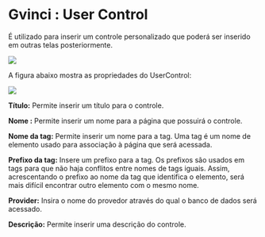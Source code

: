 # Gvinci : User Control

É utilizado para inserir um controle personalizado que poderá ser inserido em outras telas posteriormente.

![](http://www.gvinci.com.br/manual/modulosg7_1_5.png)

A figura abaixo mostra as propriedades do UserControl:

![](http://www.gvinci.com.br/manual/userctlgv5.png)

**Título:** Permite inserir um título para o controle.

**Nome :** Permite inserir um nome para a página que possuirá o controle.

**Nome da tag:** Permite inserir um nome para a tag. Uma tag é um nome de elemento usado para associação à página que será acessada.

**Prefixo da tag:** Insere um prefixo para a tag. Os prefixos são usados em tags para que não haja conflitos entre nomes de tags iguais. Assim, acrescentando o prefixo ao nome da tag que identifica o elemento, será mais difícil encontrar outro elemento com o mesmo nome.

**Provider:** Insira o nome do provedor através do qual o banco de dados será acessado.

**Descrição:** Permite inserir uma descrição do controle.

